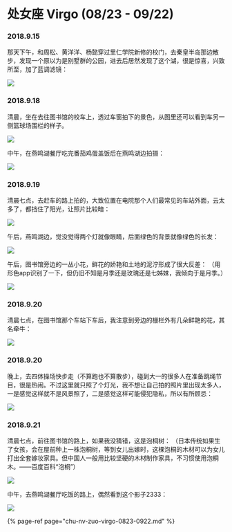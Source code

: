 # 处女座 Virgo \(08/23 - 09/22\)

### 2018.9.15

那天下午，和周松、黄洋洋、杨懿穿过里仁学院新修的校门，去秦皇半岛那边散步，发现一个原以为是别墅群的公园，进去后居然发现了这个湖，很是惊喜，兴致所至，加了蓝调滤镜：

![](../.gitbook/assets/image%20%288%29.png)

### 2018.9.18 

清晨，坐在去往图书馆的校车上，透过车窗拍下的景色，从图里还可以看到车另一侧篮球场围栏的样子。

![](../.gitbook/assets/image%20%2861%29.png)

中午，在燕鸣湖餐厅吃完番茄鸡蛋盖饭后在燕鸣湖边拍摄：

![](../.gitbook/assets/image%20%2820%29.png)

### 2018.9.19 

清晨七点，去赶车的路上拍的，大致位置在电院那个人们最常见的车站外面，云太多了，都挡住了阳光，让照片比较暗：

![](../.gitbook/assets/image%20%2811%29.png)

午后，燕鸣湖边，觉没觉得两个灯就像眼睛，后面绿色的背景就像绿色的长发：

![](../.gitbook/assets/image%20%2879%29.png)

午后，图书馆旁边的一丛小花，鲜花的娇艳和土地的泥泞形成了很大反差： （用形色app识别了一下，但仍旧不知是月季还是玫瑰还是七姊妹，我倾向于是月季。）

![](../.gitbook/assets/image%20%2877%29.png)

### 2018.9.20 

清晨七点，在图书馆那个车站下车后，我注意到旁边的栅栏外有几朵鲜艳的花，其名牵牛：

![](../.gitbook/assets/image%20%2882%29.png)

### 2018.9.20 

晚上，去四体操场快步走（不算跑也不算散步），碰到大一的很多人在准备跳绳节目，很是热闹。不过这里就只照了个灯光，我不想让自己拍的照片里出现太多人，一是感觉这样就不是风景照了，二是感觉这样可能侵犯隐私，所以有所顾忌：

![](../.gitbook/assets/image%20%2819%29.png)

### 2018.9.21 

清晨七点，前往图书馆的路上，如果我没猜错，这是泡桐树： （日本传统如果生了女孩，会在屋前种上一株泡桐树，等到女儿出嫁时，这棵泡桐的木材可以为女儿打出全套嫁妆家具。但中国人一般用比较坚硬的木材制作家具，不习惯使用泡桐木。——百度百科“泡桐”）

![](../.gitbook/assets/image%20%2815%29.png)

中午，去燕鸣湖餐厅吃饭的路上，偶然看到这个影子2333：

![](../.gitbook/assets/image%20%2841%29.png)

{% page-ref page="chu-nv-zuo-virgo-0823-0922.md" %}



